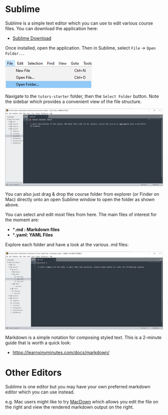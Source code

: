 # Sublime

Sublime is a simple text editor which you can use to edit various course files. You can download the application here:

- [Sublime Download](https://www.sublimetext.com/)

Once installed, open the application. Then in Sublime, select `File` -> `Open Folder..`.

  ![Open Folder Menu](img/18-sublime-open-folder.png)

Navigate to the `tutors-starter` folder, then the `Select Folder` button. Note the sidebar which provides a convenient view of the file structure.

  ![Sublime Sidebar](img/07x.png)

You can also just drag & drop the course folder from explorer (or Finder on Mac) directly onto an open Sublime window to open the folder as shown above.

You can select and edit most files from here. The main files of interest for the moment are:

- ***.md : Markdown files**
- ***.yaml: YAML Files**

Explore each folder and have a look at the various .md files:

![](img/09x.png)

Markdown is a simple notation for composing styled text. This is a 2-minute guide that is worth a quick look:

- <https://learnxinyminutes.com/docs/markdown/>


# Other Editors
Sublime is one editor but you may have your own preferred markdown editor which you can use instead.

e.g.
Mac users might like to try [MacDown](https://github.com/MacDownApp/macdown) which allows you edit the file on the right and view the rendered markdown output on the right.